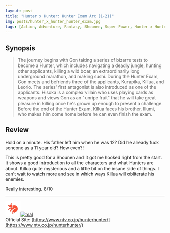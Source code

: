 ```yaml
---
layout: post
title: "Hunter x Hunter: Hunter Exam Arc (1-21)"
img: posts/hunter_x_hunter_hunter_exam.jpg 
tags: [Action, Adventure, Fantasy, Shounen, Super Power, Hunter x Hunter]
---
```


## Synopsis
>The journey begins with Gon taking a series of bizarre tests to become a Hunter, which includes navigating a deadly jungle, hunting other applicants, killing a wild boar, an extraordinarily long underground marathon, and making sushi. During the Hunter Exam, Gon meets and befriends three of the applicants, Kurapika, Killua, and Leorio. The series' first antagonist is also introduced as one of the applicants. Hisoka is a complex villain who uses playing cards as weapons and views Gon as an "unripe fruit" that he will take great pleasure in killing once he's grown up enough to present a challenge. Before the end of the Hunter Exam, Killua faces his brother, Illumi, who makes him come home before he can even finish the exam.

## Review
Hold on a minute. His father left him when he was 12? Did he already fuck soneone as a 11 year old? How even?!

This is pretty good for a Shounen and it got me hooked right from the start. It shows a good introduction to all the characters and what Hunters are about. Killua quite mysterious and a little bit on the insane side of things. I can't wait to watch more and see in which ways Killua will obliterate his enemies.
   
Really interesting. 8/10

---

[![kitsu](..\assets\img\kitsu.png)](https://kitsu.io/anime/hunter-x-hunter-2011)[![mal](..\assets\img\mal.ico)](https://myanimelist.net/anime/11061/Hunter_x_Hunter_2011)  
Official Site: [https://www.ntv.co.jp/hunterhunter/](https://www.ntv.co.jp/hunterhunter/)